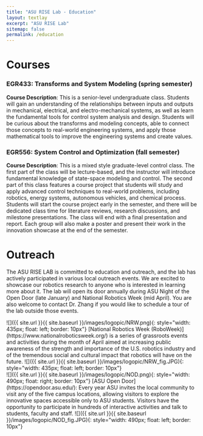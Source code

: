 ```yaml
---
title: "ASU RISE Lab - Education"
layout: textlay
excerpt: "ASU RISE Lab"
sitemap: false
permalink: /education
---
```


# Courses

### EGR433: Transforms and System Modeling (spring semester)

<b>Course Description</b>: This is a senior-level undergraduate class. Students will gain an understanding of the relationships between 
inputs and outputs in mechanical, electrical, and electro-mechanical systems, as well 
as learn the fundamental tools for control system analysis and design. Students will 
be curious about the transforms and modeling concepts, able to connect those concepts 
to real-world engineering systems, and apply those mathematical tools to improve the 
engineering systems and create values.

### EGR556: System Control and Optimization (fall semester)

<b>Course Description</b>: This is a mixed style graduate-level control class. The first 
part of the class will be lecture-based, and the instructor will introduce fundamental 
knowledge of state-space modeling and control. The second part of this class features 
a course project that students will study and apply advanced control techniques to 
real-world problems, including robotics, energy systems, autonomous vehicles, and 
chemical process. Students will start the course project early in the semester, and 
there will be dedicated class time for literature reviews, research discussions, and 
milestone presentations. The class will end with a final presentation and report. 
Each group will also make a poster and present their work in the innovation showcase 
at the end of the semester.


# Outreach

The ASU RISE LAB is committed to education and outreach, and the lab has actively participated 
in various local outreach events. We are excited to showcase our robotics research to anyone who 
is interested in learning more about it. The lab will open its door annually during ASU Night of 
the Open Door (late January) and National Robotics Week (mid April). You are also welcome to contact 
Dr. Zhang if you would like to schedule a tour of the lab outside those events. 

<div class="col-sm-6 clearfix">
![]({{ site.url }}{{ site.baseurl }}/images/logopic/NRW.png){: style="width: 435px; float: left; border: 10px"}
[National Robotics Week (RoboWeek)](https://www.nationalroboticsweek.org/) is a series of grassroots events and activities during the month of 
April aimed at increasing public awareness of the strength and importance of the U.S. robotics industry 
and of the tremendous social and cultural impact that robotics will have on the future.
![]({{ site.url }}{{ site.baseurl }}/images/logopic/NRW_fig.JPG){: style="width: 435px; float: left; border: 10px"}
</div>

<div class="col-sm-6 clearfix">
![]({{ site.url }}{{ site.baseurl }}/images/logopic/NOD.png){: style="width: 490px; float: right; border: 10px"}
[ASU Open Door](https://opendoor.asu.edu/): Every year ASU invites the local community to visit any of the five campus locations, allowing visitors to explore 
the innovative spaces accessible only to ASU students. Visitors have the opportunity to participate in hundreds of 
interactive activities and talk to students, faculty and staff.
![]({{ site.url }}{{ site.baseurl }}/images/logopic/NOD_fig.JPG){: style="width: 490px; float: left; border: 10px"}
</div>
